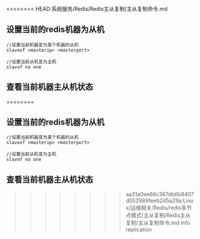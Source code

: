 <<<<<<<< HEAD:系统服务/Redis/Redis主从复制/主从复制命令.md
## 设置当前的redis机器为从机

    //设置当前机器变为某个机器的从机
    slaveof <masterip> <masterport>
    
    //设置当前从机变为主机
    slavof no one
    
## 查看当前机器主从机状态

========
## 设置当前的redis机器为从机

    //设置当前机器变为某个机器的从机
    slaveof <masterip> <masterport>
    
    //设置当前从机变为主机
    slavof no one

## 查看当前机器主从机状态

>>>>>>>> aa31a0ee66c367db6b8407d052989feeb2d5a29a:Linux/运维相关/Redis/redis多节点模式/主从复制/Redis主从复制/主从复制命令.md
    info replication